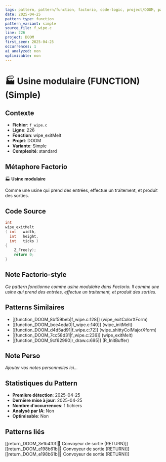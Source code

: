```yaml
---
tags: pattern, pattern/function, factorio, code-logic, project/DOOM, pattern/variant/simple
date: 2025-04-25
pattern_type: function
pattern_variant: simple
source_file: f_wipe.c
line: 226
project: DOOM
first_seen: 2025-04-25
occurrences: 1
ai_analyzed: non
optimizable: non
---
```


# 🏭 Usine modulaire (FUNCTION) (Simple)

## Contexte
- **Fichier**: `f_wipe.c`
- **Ligne**: 226
- **Fonction**: wipe_exitMelt
- **Projet**: DOOM
- **Variante**: Simple
- **Complexité**: standard

## Métaphore Factorio
🏭 **Usine modulaire**

Comme une usine qui prend des entrées, effectue un traitement, et produit des sorties.

## Code Source
```c
int
wipe_exitMelt
( int	width,
  int	height,
  int	ticks )
{
    Z_Free(y);
    return 0;
}
```

## Note Factorio-style
*Ce pattern fonctionne comme usine modulaire dans Factorio. Il comme une usine qui prend des entrées, effectue un traitement, et produit des sorties.*

## Patterns Similaires
- [[function_DOOM_8bf59beb|f_wipe.c:128]] (wipe_exitColorXForm)
- [[function_DOOM_bce4eda0|f_wipe.c:140]] (wipe_initMelt)
- [[function_DOOM_d4d5ad91|f_wipe.c:72]] (wipe_shittyColMajorXform)
- [[function_DOOM_7cc58d31|f_wipe.c:236]] (wipe_exitMelt)
- [[function_DOOM_9cf62990|r_draw.c:695]] (R_InitBuffer)

## Note Perso
*Ajouter vos notes personnelles ici...*

## Statistiques du Pattern
- **Première détection**: 2025-04-25
- **Dernière mise à jour**: 2025-04-25
- **Nombre d'occurrences**: 1 fichiers
- **Analysé par IA**: Non
- **Optimisable**: Non

## Patterns liés
[[return_DOOM_3e1b4f0f|🚚 Convoyeur de sortie (RETURN)]]
[[return_DOOM_e198b61b|🚚 Convoyeur de sortie (RETURN)]]
[[return_DOOM_e198b61b|🚚 Convoyeur de sortie (RETURN)]]
